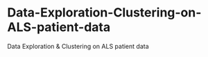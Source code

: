 # Data-Exploration-Clustering-on-ALS-patient-data
Data Exploration &amp; Clustering on ALS patient data

